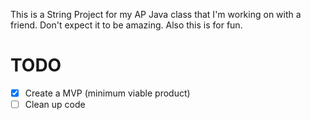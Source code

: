 This is a String Project for my AP Java class that I'm working on with a friend. Don't expect it to be amazing. Also this is for fun.

# TODO
- [X] Create a MVP (minimum viable product)
- [ ] Clean up code